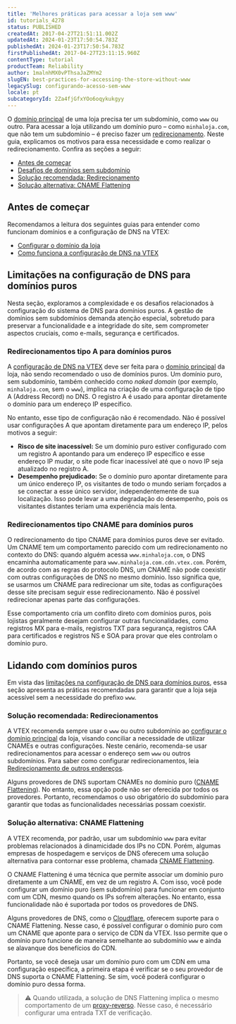 ```yaml
---
title: 'Melhores práticas para acessar a loja sem www'
id: tutorials_4278
status: PUBLISHED
createdAt: 2017-04-27T21:51:11.002Z
updatedAt: 2024-01-23T17:50:54.783Z
publishedAt: 2024-01-23T17:50:54.783Z
firstPublishedAt: 2017-04-27T23:11:15.960Z
contentType: tutorial
productTeam: Reliability
author: 1malnhMX0vPThsaJaZMYm2
slugEN: best-practices-for-accessing-the-store-without-www
legacySlug: configurando-acesso-sem-www
locale: pt
subcategoryId: 2Za4fjGfxYOo6oqykukgyy
---
```


O [domínio principal](/pt/tutorial/configurar-o-dominio-da-loja--tutorials_2450) de uma loja precisa ter um subdomínio, como `www` ou outro. Para acessar a loja utilizando um domínio puro – como `minhaloja.com`, que não tem um subdomínio – é preciso fazer um [redirecionamento](/pt/tutorial/redirecionamento-de-outros-enderecos--3Xi2AeLUx2QpJQu8DTX8KQ). Neste guia, explicamos os motivos para essa necessidade e como realizar o redirecionamento. Confira as seções a seguir:

* [Antes de começar](#antes-de-comecar)
* [Desafios de domínios sem subdomínio](#desafios-de-dominios-sem-subdominio)
* [Solução recomendada: Redirecionamento](#solucao-recomendada-redirecionamento)
* [Solução alternativa: CNAME Flattening](#solucao-alternativa-cname-flattening)

## Antes de começar

Recomendamos a leitura dos seguintes guias para entender como funcionam domínios e a configuração de DNS na VTEX:

* [Configurar o domínio da loja](/pt/tutorial/configurar-o-dominio-da-loja--tutorials_2450)
* [Como funciona a configuração de DNS na VTEX](/pt/tutorial/como-funciona-a-configuracao-de-dns-na-vtex--2P5k3oMYOj7TgSK4Mrxmgy)

## Limitações na configuração de DNS para domínios puros

Nesta seção, exploramos a complexidade e os desafios relacionados à configuração do sistema de DNS para domínios puros. A gestão de domínios sem subdomínios demanda atenção especial, sobretudo para preservar a funcionalidade e a integridade do site, sem comprometer aspectos cruciais, como e-mails, segurança e certificados.

### Redirecionamentos tipo A para domínios puros 

A [configuração de DNS na VTEX](/pt/tutorial/como-funciona-a-configuracao-de-dns-na-vtex--2P5k3oMYOj7TgSK4Mrxmgy) deve ser feita para o [domínio principal](/pt/tutorial/configurar-o-dominio-da-loja--tutorials_2450) da loja, não sendo recomendado o uso de domínios puros. Um domínio puro, sem subdomínio, também conhecido como _naked domain_ (por exemplo, `minhaloja.com`, sem o `www`), implica na criação de uma configuração de tipo A (Address Record) no DNS. O registro A é usado para apontar diretamente o domínio para um endereço IP específico.

No entanto, esse tipo de configuração não é recomendado. Não é possível usar configurações A que apontam diretamente para um endereço IP, pelos motivos a seguir:

* **Risco de site inacessível:** Se um domínio puro estiver configurado com um registro A apontando para um endereço IP específico e esse endereço IP mudar, o site pode ficar inacessível até que o novo IP seja atualizado no registro A.
* **Desempenho prejudicado:** Se o domínio puro apontar diretamente para um único endereço IP, os visitantes de todo o mundo seriam forçados a se conectar a esse único servidor, independentemente de sua localização. Isso pode levar a uma degradação do desempenho, pois os visitantes distantes teriam uma experiência mais lenta.

### Redirecionamentos tipo CNAME para domínios puros

O redirecionamento do tipo CNAME para domínios puros deve ser evitado. Um CNAME tem um comportamento parecido com um redirecionamento no contexto do DNS: quando alguém acessa `www.minhaloja.com`, o DNS encaminha automaticamente para `www.minhaloja.com.cdn.vtex.com`. Porém, de acordo com as regras do protocolo DNS, um CNAME não pode coexistir com outras configurações de DNS no mesmo domínio. Isso significa que, se usarmos um CNAME para redirecionar um site, todas as configurações desse site precisam seguir esse redirecionamento. Não é possível redirecionar apenas parte das configurações. 

Esse comportamento cria um conflito direto com domínios puros, pois lojistas geralmente desejam configurar outras funcionalidades, como registros MX para e-mails, registros TXT para segurança, registros CAA para certificados e registros NS e SOA para provar que eles controlam o domínio puro.

## Lidando com domínios puros

Em vista das [limitações na configuração de DNS para domínios puros](/pt/tutorial/como-funciona-a-configuracao-de-dns-na-vtex--2P5k3oMYOj7TgSK4Mrxmgy), essa seção apresenta as práticas recomendadas para garantir que a loja seja acessível sem a necessidade do prefixo `www`.

### Solução recomendada: Redirecionamentos

A VTEX recomenda sempre usar o `www` ou outro subdomínio ao [configurar o domínio principal](/pt/tutorial/configurando-dominios-no-gerenciamento-da-conta--tutorials_2450) da loja, visando conciliar a necessidade de utilizar CNAMEs e outras configurações. Neste cenário, recomenda-se usar redirecionamentos para acessar o endereço sem `www` ou outros subdomínios. Para saber como configurar redirecionamentos, leia [Redirecionamento de outros endereços](/pt/tutorial/redirecionamento-de-outros-enderecos--3Xi2AeLUx2QpJQu8DTX8KQ).

Alguns provedores de DNS suportam CNAMEs no domínio puro ([CNAME Flattening](#solucao-alternativa-cname-flattening)). No entanto, essa opção pode não ser oferecida por todos os provedores. Portanto, recomendamos o uso obrigatório do  subdomínio para garantir que todas as funcionalidades necessárias possam coexistir.

### Solução alternativa: CNAME Flattening

A VTEX recomenda, por padrão, usar um subdomínio `www` para evitar problemas relacionados à dinamicidade dos IPs no CDN. Porém, algumas empresas de hospedagem e serviços de DNS oferecem uma solução alternativa para contornar esse problema, chamada [CNAME Flattening](https://developers.cloudflare.com/dns/cname-flattening/).

O CNAME Flattening é uma técnica que permite associar um domínio puro diretamente a um CNAME, em vez de um registro A. Com isso, você pode configurar um domínio puro (sem subdomínio) para funcionar em conjunto com um CDN, mesmo quando os IPs sofrem alterações. No entanto, essa funcionalidade não é suportada por todos os provedores de DNS.

Alguns provedores de DNS, como o [Cloudflare](https://www.cloudflare.com/pt-br/), oferecem suporte para o CNAME Flattening. Nesse caso, é possível configurar o domínio puro com um CNAME que aponte para o serviço de CDN da VTEX. Isso permite que o domínio puro funcione de maneira semelhante ao subdomínio `www` e ainda se alavanque dos benefícios do CDN.

Portanto, se você deseja usar um domínio puro com um CDN em uma configuração específica, a primeira etapa é verificar se o seu provedor de DNS suporta o CNAME Flattening. Se sim, você poderá configurar o domínio puro dessa forma.

> ⚠️ Quando utilizada, a solução de DNS Flattening implica o mesmo comportamento de um [proxy-reverso](/pt/tutorial/por-que-nao-recomendamos-inserir-um-proxy-reverso-em-frente-aos-servicos-da--4PFWsfRAKviNVPf1bYdiir). Nesse caso, é necessário configurar uma entrada TXT de verificação.
